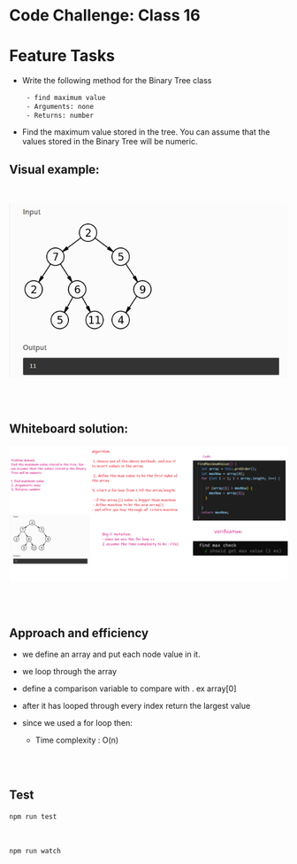 # Code Challenge: Class 16

# Feature Tasks
- Write the following method for the Binary Tree class

       - find maximum value
       - Arguments: none
       - Returns: number

- Find the maximum value stored in the tree. You can assume that the values stored in the Binary Tree will be numeric.


## Visual example: 
<br/>

![](./max.png)

<br/>
<br/>


## Whiteboard solution:
![](./getmaxtree.png)

<br/>
<br/>

## Approach and efficiency

- we define an array and put each node value in it.
- we loop through the array
- define a comparison variable to compare with . ex array[0]
- after it has looped through every index return the largest value

- since we used a for loop then:  
    * Time complexity : O(n)



<br/>
<br/>


## Test

```npm run test``` 

<br/>


```npm run watch```

<br/>
